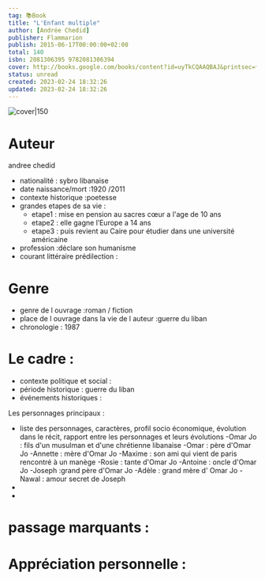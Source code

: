 ```yaml
---
tag: 📚Book
title: "L'Enfant multiple"
author: [Andrée Chedid]
publisher: Flammarion
publish: 2015-06-17T00:00:00+02:00
total: 140
isbn: 2081306395 9782081306394
cover: http://books.google.com/books/content?id=uyTkCQAAQBAJ&printsec=frontcover&img=1&zoom=1&edge=curl&source=gbs_api
status: unread
created: 2023-02-24 18:32:26
updated: 2023-02-24 18:32:26
---
```


![cover|150](http://books.google.com/books/content?id=uyTkCQAAQBAJ&printsec=frontcover&img=1&zoom=1&edge=curl&source=gbs_api)



# Auteur
andree chedid
- nationalité : sybro libanaise
- date naissance/mort :1920 /2011
- contexte historique :poetesse
- grandes etapes de sa vie :
	- etape1 : mise en pension au sacres cœur a l'age de 10 ans 
	- etape2 : elle gagne l’Europe a 14 ans
	- etape3 : puis revient au Caire pour étudier dans une université américaine
- profession :déclare son humanisme 
- courant littéraire prédilection : 

# Genre 
- genre de l ouvrage :roman / fiction
- place de l ouvrage dans la vie de l auteur :guerre du liban
- chronologie : 1987

# Le cadre :
- contexte politique et social :
- période historique : guerre du liban
- événements historiques :


 Les personnages principaux :

- liste des personnages, caractères, profil socio économique, évolution dans le récit, rapport entre les personnages et leurs évolutions
-Omar Jo : fils d'un musulman et d'une chrétienne libanaise
-Omar : père d'Omar Jo
-Annette : mère d'Omar Jo
-Maxime : son  ami qui vient de paris rencontré à un manège
-Rosie : tante d'Omar Jo
-Antoine : oncle d'Omar Jo
-Joseph :grand père d'Omar Jo
-Adèle : grand mère d' Omar Jo
-Nawal : amour secret de Joseph
-
-



# passage marquants :



# Appréciation personnelle :